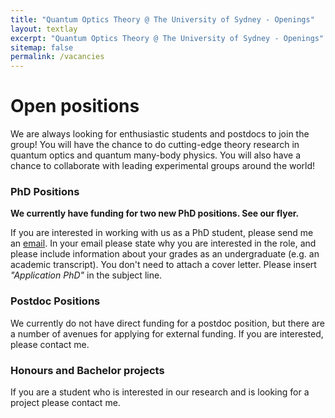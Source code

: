 ```yaml
---
title: "Quantum Optics Theory @ The University of Sydney - Openings"
layout: textlay
excerpt: "Quantum Optics Theory @ The University of Sydney - Openings"
sitemap: false
permalink: /vacancies
---
```


# Open positions

We are always looking for enthusiastic students and postdocs to join the group! You will have the chance to do cutting-edge theory research in quantum optics and quantum many-body physics. You will also have a chance to collaborate with leading experimental groups around the world!


### PhD Positions

**We currently have funding for two new PhD positions. See our flyer.**

If you are interested in working with us as a PhD student, please send me an [email](myemail). In your email please state why you are interested in the role, and please include information about your grades as an undergraduate (e.g. an academic transcript). You don't need to attach a cover letter. Please insert _"Application PhD"_ in the subject line.


### Postdoc Positions
We currently do not have direct funding for a postdoc position, but there are a number of avenues for applying for external funding. If you are interested, please contact me.


### Honours and Bachelor projects
If you are a student who is interested in our research and is looking for a project please contact me.


